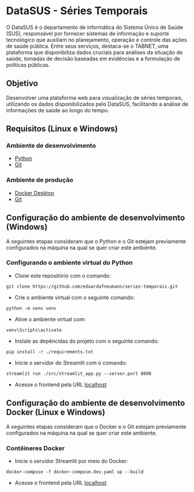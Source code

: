 # DataSUS - Séries Temporais

O DataSUS é o departamento de informática do Sistema Único de Saúde (SUS), responsável por fornecer sistemas de informação e suporte tecnológico que auxiliam no planejamento, operação e controle das ações de saúde pública. Entre seus serviços, destaca-se o TABNET, uma plataforma que disponibiliza dados cruciais para análises da situação de saúde, tomadas de decisão baseadas em evidências e a formulação de políticas públicas.

## Objetivo

Desenvolver uma plataforma web para visualização de séries temporais, utilizando os dados disponibilizados pelo DataSUS, facilitando a análise de informações de saúde ao longo do tempo.

## Requisitos (Linux e Windows)

### Ambiente de desenvolvimento

- [Python](https://www.python.org/)
- [Git](https://git-scm.com/downloads)

### Ambiente de produção

- [Docker Desktop](https://www.docker.com/get-started)
- [Git](https://git-scm.com/downloads)

## Configuração do ambiente de desenvolvimento (Windows)

A seguintes etapas consideram que o Python e o Git estejam previamente configurados na máquina na qual se quer criar este ambiente.

### Configurando o ambiente virtual do Python

- Clone este repositório com o comando:

```
git clone https://github.com/eduardafneumann/series-temporais.git
```

- Crie o ambiente virtual com o seguinte comando:

```
python -m venv venv
```

- Ative o ambiente virtual com:

```
venv\Scripts\activate
```

- Instale as depêncidas do projeto com o seguinte comando:

```
pip install -r ./requirements.txt
```

- Inicie o servidor do Streamlit com o comando:

```
streamlit run ./src/streamlit_app.py --server.port 8000
```

- Acesse o frontend pela URL [localhost](http://localhost:8000)
  
## Configuração do ambiente de desenvolvimento Docker (Linux e Windows)

A seguintes etapas consideram que o Docker e o Git estejam previamente configurados na máquina na qual se quer criar este ambiente.

### Contêineres Docker

- Inicie o servidor Streamlit por meio do Docker:

```
docker-compose -f docker-compose.dev.yaml up --build
```

- Acesse o frontend pela URL [localhost](http://localhost)
